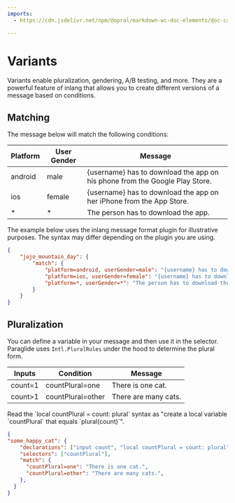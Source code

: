 ```yaml
---
imports: 
  - https://cdn.jsdelivr.net/npm/@opral/markdown-wc-doc-elements/doc-callout.js

---
```


# Variants

Variants enable pluralization, gendering, A/B testing, and more. They are a powerful feature of inlang that allows you to create different versions of a message based on conditions. 

## Matching

The message below will match the following conditions:

| Platform | User Gender | Message                                                                 |
|----------|-------------|-------------------------------------------------------------------------|
| android  | male        | {username} has to download the app on his phone from the Google Play Store. |
| ios      | female      | {username} has to download the app on her iPhone from the App Store.    |
| *        | *           | The person has to download the app.                                     |

<doc-callout type="info">
  The example below uses the inlang message format plugin for illustrative purposes. The syntax may differ depending on the plugin you are using.
</doc-callout>

```json
{
	"jojo_mountain_day": {
		"match": {
			"platform=android, userGender=male": "{username} has to download the app on his phone from the Google Play Store.",
			"platform=ios, userGender=female": "{username} has to download the app on her iPhone from the App Store.",
			"platform=*, userGender=*": "The person has to download the app."
		}
	}
}
```

## Pluralization

You can define a variable in your message and then use it in the selector. Paraglide uses `Intl.PluralRules` under the hood to determine the plural form. 

| Inputs  | Condition         | Message                |
|---------|-------------------|------------------------|
| count=1 | countPlural=one   | There is one cat.      |
| count>1 | countPlural=other | There are many cats.   |

<doc-callout type="tip">
  Read the `local countPlural = count: plural` syntax as "create a local variable `countPlural` that equals `plural(count)`".
</doc-callout>

```json
{
"some_happy_cat": {
    "declarations": ["input count", "local countPlural = count: plural"],
    "selectors": ["countPlural"],
    "match": {
      "countPlural=one": "There is one cat.",
      "countPlural=other": "There are many cats.",
    },
  }
}
```